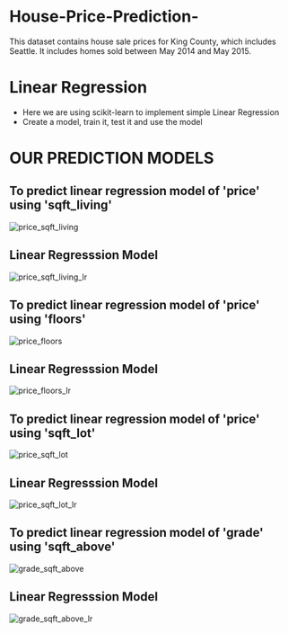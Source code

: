 # House-Price-Prediction-
This dataset contains house sale prices for King County, which includes Seattle. It includes homes sold between May 2014 and May 2015.
# Linear Regression
* Here we are using scikit-learn to implement simple Linear Regression
* Create a model, train it, test it and use the model
# OUR PREDICTION MODELS
## To predict linear regression model of 'price' using 'sqft_living' 
![price_sqft_living](https://user-images.githubusercontent.com/72737549/172032571-ef600c08-5700-4ac9-9195-0c5acf50e9b8.png)
## Linear Regresssion Model
![price_sqft_living_lr](https://user-images.githubusercontent.com/72737549/172032574-54bd93e7-ec01-4d43-b988-061d8ab24083.png)
## To predict linear regression model of 'price' using 'floors' 
![price_floors](https://user-images.githubusercontent.com/72737549/172032832-e21135f5-3364-4f36-b324-d45365fc94c6.png)
## Linear Regresssion Model
![price_floors_lr](https://user-images.githubusercontent.com/72737549/172032835-f415768f-3473-4fee-ba61-9c69c99a6501.png)
## To predict linear regression model of 'price' using 'sqft_lot' 
![price_sqft_lot](https://user-images.githubusercontent.com/72737549/172032983-a3b22e3f-163f-4bed-bc18-295bff07601d.png)
## Linear Regresssion Model
![price_sqft_lot_lr](https://user-images.githubusercontent.com/72737549/172032985-1e04f9c3-ac8b-4833-8de5-6d36b5efa196.png)
## To predict linear regression model of 'grade' using 'sqft_above' 
![grade_sqft_above](https://user-images.githubusercontent.com/72737549/172032987-eea4ba29-d448-46c0-8e19-09c51665cee2.png)
## Linear Regresssion Model
![grade_sqft_above_lr](https://user-images.githubusercontent.com/72737549/172032991-afcefefb-f2bb-4635-a8e7-3d9cc354989a.png)

